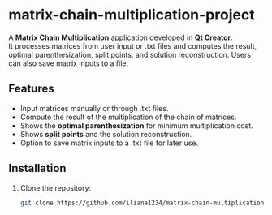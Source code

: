 # matrix-chain-multiplication-project

A **Matrix Chain Multiplication** application developed in **Qt Creator**.  
It processes matrices from user input or .txt files and computes the result, optimal parenthesization, split points, and solution reconstruction. Users can also save matrix inputs to a file.

## Features
- Input matrices manually or through .txt files.
- Compute the result of the multiplication of the chain of matrices.
- Shows the **optimal parenthesization** for minimum multiplication cost.
- Shows **split points** and the solution reconstruction.
- Option to save matrix inputs to a .txt file for later use.

## Installation
1. Clone the repository:
   ```bash
   git clone https://github.com/iliana1234/matrix-chain-multiplication-project.git
